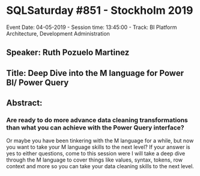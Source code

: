 # SQLSaturday #851 - Stockholm 2019
Event Date: 04-05-2019 - Session time: 13:45:00 - Track: BI Platform Architecture, Development  Administration
## Speaker: Ruth Pozuelo Martinez
## Title: Deep Dive into the M language for Power BI/ Power Query
## Abstract:
### Are ready to do more advance data cleaning transformations than what you can achieve with the Power Query interface?
Or maybe you have been tinkering with the M language for a while, but now you want to take your M language skills to the next level? 
If your answer is yes to either questions, come to this session were I will take a deep dive through the M language to cover things like values, syntax, tokens, row context and more so you can take your data cleaning skills to the next level.

